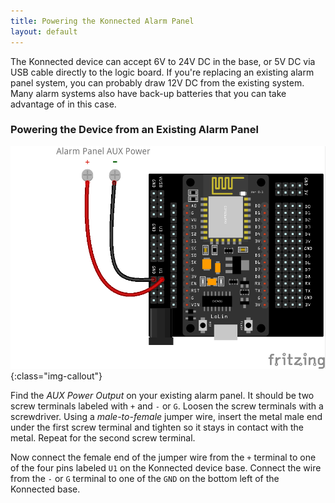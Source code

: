 ```yaml
---
title: Powering the Konnected Alarm Panel
layout: default
---
```


The Konnected device can accept 6V to 24V DC in the base, or 5V DC via USB cable directly to the logic board. If you're
 replacing an existing alarm panel system, you can probably draw 12V DC from the existing system. Many alarm systems also
 have back-up batteries that you can take advantage of in this case.
 
### Powering the Device from an Existing Alarm Panel
 
![](/assets/images/power-from-alarm-panel_bb.png){:class="img-callout"}

Find the _AUX Power Output_ on your existing alarm panel. It should be two screw terminals labeled with `+` and `-` or `G`. 
Loosen the screw terminals with a screwdriver. Using a _male-to-female_ jumper wire, insert the metal male end under the first screw 
terminal and tighten so it stays in contact with the metal. Repeat for the second screw terminal.

Now connect the female end of the jumper wire from the `+` terminal to one of the four pins labeled `U1` on the Konnected device base.
Connect the wire from the `-` or `G` terminal to one of the `GND` on the bottom left of the Konnected base.  
